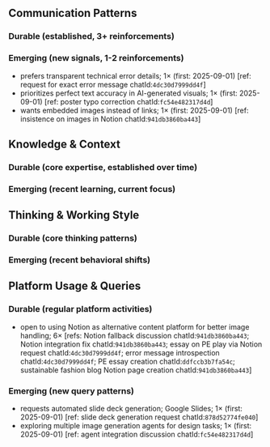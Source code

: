 ## Communication Patterns
### Durable (established, 3+ reinforcements)

### Emerging (new signals, 1-2 reinforcements)
- prefers transparent technical error details; 1× (first: 2025-09-01) [ref: request for exact error message chatId:`4dc30d7999dd4f`]
- prioritizes perfect text accuracy in AI-generated visuals; 1× (first: 2025-09-01) [ref: poster typo correction chatId:`fc54e482317d4d`]
- wants embedded images instead of links; 1× (first: 2025-09-01) [ref: insistence on images in Notion chatId:`941db3860ba443`]

## Knowledge & Context
### Durable (core expertise, established over time)

### Emerging (recent learning, current focus)

## Thinking & Working Style
### Durable (core thinking patterns)

### Emerging (recent behavioral shifts)

## Platform Usage & Queries
### Durable (regular platform activities)
- open to using Notion as alternative content platform for better image handling; 6× [refs: Notion fallback discussion chatId:`941db3860ba443`; Notion integration fix chatId:`941db3860ba443`; essay on PE play via Notion request chatId:`4dc30d7999dd4f`; error message introspection chatId:`4dc30d7999dd4f`; PE essay creation chatId:`ddfccb3b7fa54c`; sustainable fashion blog Notion page creation chatId:`941db3860ba443`]

### Emerging (new query patterns)
- requests automated slide deck generation; Google Slides; 1× (first: 2025-09-01) [ref: slide deck generation request chatId:`878d52774fe040`]
- exploring multiple image generation agents for design tasks; 1× (first: 2025-09-01) [ref: agent integration discussion chatId:`fc54e482317d4d`]